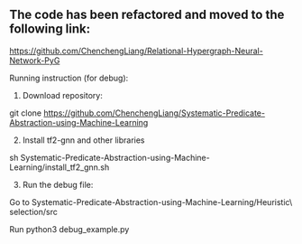 


## The code has been refactored and moved to the following link:

https://github.com/ChenchengLiang/Relational-Hypergraph-Neural-Network-PyG





Running instruction (for debug):


1. Download repository:

git clone https://github.com/ChenchengLiang/Systematic-Predicate-Abstraction-using-Machine-Learning

2. Install tf2-gnn and other libraries

sh Systematic-Predicate-Abstraction-using-Machine-Learning/install_tf2_gnn.sh


3. Run the debug file:

Go to Systematic-Predicate-Abstraction-using-Machine-Learning/Heuristic\ selection/src

Run python3 debug_example.py 


